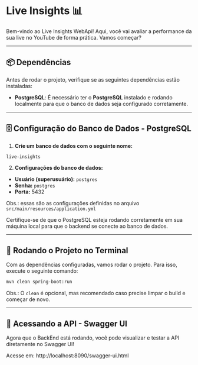 # Live Insights 📊 

Bem-vindo ao Live Insights WebApi!
Aqui, você vai avaliar a performance da sua live no YouTube de forma prática.
Vamos começar?

---

## 📦 **Dependências**

Antes de rodar o projeto, verifique se as seguintes dependências estão instaladas:

- **PostgreSQL**: É necessário ter o **PostgreSQL** instalado e rodando localmente para que o banco de dados seja configurado corretamente.

---

## 🗄️ **Configuração do Banco de Dados - PostgreSQL**

1. **Crie um banco de dados com o seguinte nome:**

```bash
live-insights
```

2. **Configurações do banco de dados:**

- **Usuário (superusuário):** `postgres`
- **Senha:** `postgres`
- **Porta:** 5432

Obs.: essas são as configurações definidas no arquivo `src/main/resources/application.yml`

Certifique-se de que o PostgreSQL esteja rodando corretamente em sua máquina local para que o backend se conecte ao banco de dados.

---

## 🚀 **Rodando o Projeto no Terminal**

Com as dependências configuradas, vamos rodar o projeto. Para isso, execute o seguinte comando:

```bash
mvn clean spring-boot:run
```

Obs.: O `clean` é opcional, mas recomendado caso precise limpar o build e começar de novo.

---

## 🔧 Acessando a API - Swagger UI
Agora que o BackEnd está rodando, você pode visualizar e testar a API diretamente no Swagger UI!

Acesse em:
http://localhost:8090/swagger-ui.html
